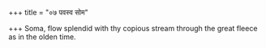 +++
title = "०७ पवस्व सोम"

+++
Soma, flow splendid with thy copious stream through the great fleece as in the olden time.